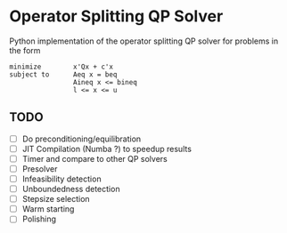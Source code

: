# Operator Splitting QP Solver

Python implementation of the operator splitting QP solver for problems in the form
```
minimize        x'Qx + c'x
subject to      Aeq x = beq
                Aineq x <= bineq
                l <= x <= u
```

## TODO

- [ ] Do preconditioning/equilibration
- [ ] JIT Compilation (Numba ?) to speedup results
- [ ] Timer and compare to other QP solvers
- [ ] Presolver
- [ ] Infeasibility detection
- [ ] Unboundedness detection
- [ ] Stepsize selection
- [ ] Warm starting
- [ ] Polishing
